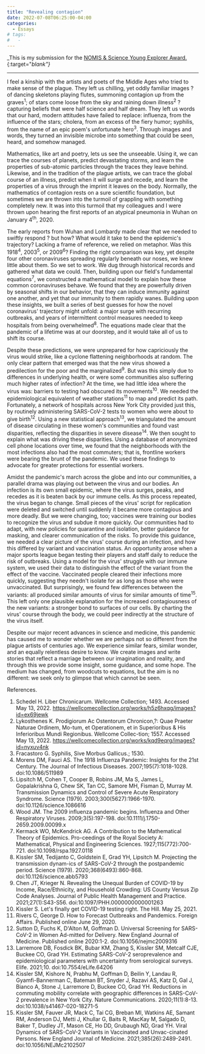 ```yaml
---
title: "Revealing contagion"
date: 2022-07-08T06:25:00-04:00
categories:
  - Essays
# tags:
#   - 
---
```


_This is my submission for the [NOMIS & Science Young Explorer Award.](https://www.science.org/content/page/nomis-science-young-explorer-award){:target="_blank"}_

---

I feel a kinship with the artists and poets of the Middle Ages who tried to make sense of the plague. They left us chilling, yet oddly familiar images ? of dancing skeletons playing flutes, summoning contagion up from the graves<sup>1</sup>; of stars come loose from the sky and raining down illness<sup>2</sup> ? capturing beliefs that were half science and half dream. They left us words that our hard, modern attitudes have failed to replace: influenza, from the influence of the stars; cholera, from an excess of the fiery humor; syphilis, from the name of an epic poem's unfortunate hero<sup>3</sup>. Through images and words, they turned an invisible microbe into something that could be seen, heard, and somehow managed.

Mathematics, like art and poetry, lets us see the unseeable. Using it, we can trace the courses of planets, predict devastating storms, and learn the properties of sub-atomic particles through the traces they leave behind. Likewise, and in the tradition of the plague artists, we can trace the global course of an illness, predict when it will surge and recede, and learn the properties of a virus through the imprint it leaves on the body. Normally, the mathematics of contagion rests on a sure scientific foundation, but sometimes we are thrown into the turmoil of grappling with something completely new. It was into this turmoil that my colleagues and I were thrown upon hearing the first reports of an atypical pneumonia in Wuhan on January 4<sup>th</sup>, 2020.

The early reports from Wuhan and Lombardy made clear that we needed to swiftly respond ? but how? What would it take to bend the epidemic's trajectory? Lacking a frame of reference, we relied on metaphor. Was this 1918<sup>4</sup>, 2003<sup>5</sup>, or 2009<sup>6</sup>? Finding the right comparison was key, yet despite four other coronaviruses spreading regularly beneath our noses, we knew little about them. So we set to work. We dug through historical records and gathered what data we could. Then, building upon our field's fundamental equations<sup>7</sup>, we constructed a mathematical model to explain how these common coronaviruses behave. We found that they are powerfully driven by seasonal shifts in our behavior, that they can induce immunity against one another, and yet that our immunity to them rapidly wanes. Building upon these insights, we built a series of best guesses for how the novel coronavirus' trajectory might unfold: a major surge with recurring outbreaks, and years of intermittent control measures needed to keep hospitals from being overwhelmed<sup>8</sup>. The equations made clear that the pandemic of a lifetime was at our doorstep, and it would take all of us to shift its course. 

Despite these predictions, we were unprepared for how capriciously the virus would strike, like a cyclone flattening neighborhoods at random. The only clear pattern that emerged was that the new virus showed a predilection for the poor and the marginalized<sup>9</sup>. But was this simply due to differences in underlying health, or were some communities also suffering much higher rates of infection? At the time, we had little idea where the virus was: barriers to testing had obscured its movements<sup>10</sup>. We needed the epidemiological equivalent of weather stations<sup>11</sup> to map and predict its path. Fortunately, a network of hospitals across New York City provided just this, by routinely administering SARS-CoV-2 tests to women who were about to give birth<sup>12</sup>. Using a new statistical approach<sup>13</sup>, we triangulated the amount of disease circulating in these women's communities and found vast disparities, reflecting the disparities in severe disease<sup>14</sup>. We then sought to explain what was driving these disparities. Using a database of anonymized cell phone locations over time, we found that the neighborhoods with the most infections also had the most commuters; that is, frontline workers were bearing the brunt of the pandemic. We used these findings to advocate for greater protections for essential workers.

Amidst the pandemic's march across the globe and into our communities, a parallel drama was playing out between the virus and our bodies. An infection is its own small epidemic, where the virus surges, peaks, and recedes as it is beaten back by our immune cells. As this process repeated, the virus began to change. Small pieces of the virus' script for replication were deleted and switched until suddenly it became more contagious and more deadly. But we were changing, too; vaccines were training our bodies to recognize the virus and subdue it more quickly. Our communities had to adapt, with new policies for quarantine and isolation, better guidance for masking, and clearer communication of the risks. To provide this guidance, we needed a clear picture of the virus' course during an infection, and how this differed by variant and vaccination status. An opportunity arose when a major sports league began testing their players and staff daily to reduce the risk of outbreaks. Using a model for the virus' struggle with our immune system, we used their data to distinguish the effect of the variant from the effect of the vaccine. Vaccinated people cleared their infections more quickly, suggesting they needn't isolate for as long as those who were unvaccinated. But surprisingly, we found few differences between the variants: all produced similar amounts of virus for similar amounts of time<sup>15</sup>. This left only one plausible explanation for the increased contagiousness of the new variants: a stronger bond to surfaces of our cells. By charting the virus' course through the body, we could peer indirectly at the structure of the virus itself. 

Despite our major recent advances in science and medicine, this pandemic has caused me to wonder whether we are perhaps not so different from the plague artists of centuries ago. We experience similar fears, similar wonder, and an equally relentless desire to know. We create images and write stories that reflect a marriage between our imagination and reality, and through this we provide some insight, some guidance, and some hope. The medium has changed, from woodcuts to equations, but the aim is no different: we seek only to glimpse that which cannot be seen. 

References.

1.  Schedel H. Liber Chronicarum. Wellcome Collection; 1493. Accessed May 13, 2022. https://wellcomecollection.org/works/h5z6hxqg/images?id=ex69jewk
2.  Lykosthenes K. Prodigiorum Ac Ostentorum Chronicon,?: Quae Praeter Naturae Ordinem, Mo-tum, et Operationem, et in Superioribus & His Inferioribus Mundi Regionibus. Wellcome Collec-tion; 1557. Accessed May 13, 2022. https://wellcomecollection.org/works/kqd9eqrg/images?id=nyxuv4nk
3.  Fracastoro G. Syphilis, Sive Morbus Gallicus.; 1530.
4.  Morens DM, Fauci AS. The 1918 Influenza Pandemic: Insights for the 21st Century. The Journal of Infectious Diseases. 2007;195(7):1018-1028. doi:10.1086/511989
5.  Lipsitch M, Cohen T, Cooper B, Robins JM, Ma S, James L, Gopalakrishna G, Chew SK, Tan CC, Samore MH, Fisman D, Murray M. Transmission Dynamics and Control of Severe Acute Respiratory Syndrome. Science (1979). 2003;300(5627):1966-1970. doi:10.1126/science.1086616
6.  Wood JM. The 2009 influenza pandemic begins. Influenza and Other Respiratory Viruses. 2009;3(5):197-198. doi:10.1111/j.1750-2659.2009.00099.x
7.  Kermack WO, McKendrick AG. A Contribution to the Mathematical Theory of Epidemics. Pro-ceedings of the Royal Society A: Mathematical, Physical and Engineering Sciences. 1927;115(772):700-721. doi:10.1098/rspa.1927.0118
8.  Kissler SM, Tedijanto C, Goldstein E, Grad YH, Lipsitch M. Projecting the transmission dynam-ics of SARS-CoV-2 through the postpandemic period. Science (1979). 2020;368(6493):860-868. doi:10.1126/science.abb5793
9.  Chen JT, Krieger N. Revealing the Unequal Burden of COVID-19 by Income, Race/Ethnicity, and Household Crowding: US County Versus Zip Code Analyses. Journal of Public Health Management and Practice. 2021;27(1):S43-S56. doi:10.1097/PHH.0000000000001263
10.   Kissler S. Let's finally get COVID-19 testing right. The Hill. May 25, 2021.
11.   Rivers C, George D. How to Forecast Outbreaks and Pandemics. Foreign Affairs. Published online June 29, 2020.
12.   Sutton D, Fuchs K, D'Alton M, Goffman D. Universal Screening for SARS-CoV-2 in Women Ad-mitted for Delivery. New England Journal of Medicine. Published online 2020:1-2. doi:10.1056/nejmc2009316
13.   Larremore DB, Fosdick BK, Bubar KM, Zhang S, Kissler SM, Metcalf CJE, Buckee CO, Grad YH. Estimating SARS-CoV-2 seroprevalence and epidemiological parameters with uncertainty from serological surveys. Elife. 2021;10. doi:10.7554/eLife.64206
14.   Kissler SM, Kishore N, Prabhu M, Goffman D, Beilin Y, Landau R, Gyamfi-Bannerman C, Bateman BT, Snyder J, Razavi AS, Katz D, Gal J, Bianco A, Stone J, Larremore D, Buckee CO, Grad YH. Reductions in commuting mobility correlate with geographic differences in SARS-CoV-2 prevalence in New York City. Nature Communications. 2020;11(1):8-13. doi:10.1038/s41467-020-18271-5
15.   Kissler SM, Fauver JR, Mack C, Tai CG, Breban MI, Watkins AE, Samant RM, Anderson DJ, Metti J, Khullar G, Baits R, MacKay M, Salgado D, Baker T, Dudley JT, Mason CE, Ho DD, Grubaugh ND, Grad YH. Viral Dynamics of SARS-CoV-2 Variants in Vaccinated and Unvac-cinated Persons. New England Journal of Medicine. 2021;385(26):2489-2491. doi:10.1056/NEJMc2102507
 
